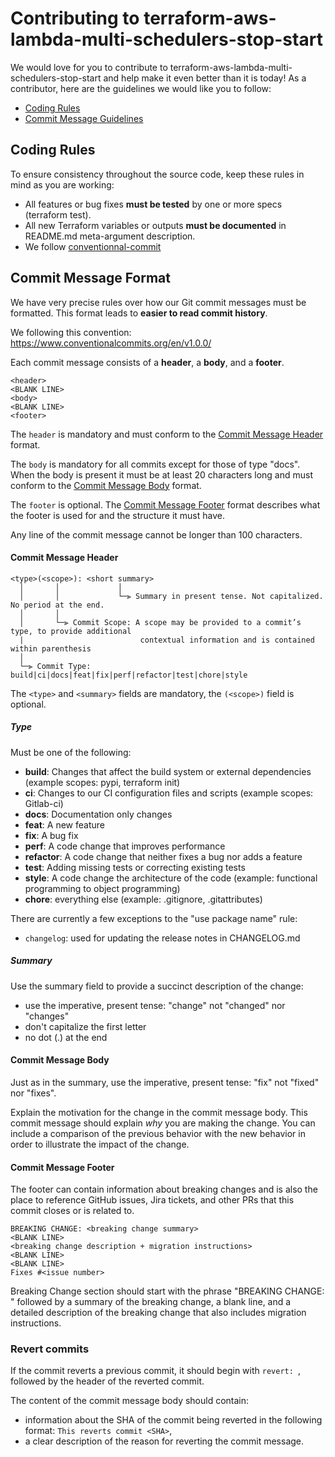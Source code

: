 # Contributing to terraform-aws-lambda-multi-schedulers-stop-start

We would love for you to contribute to terraform-aws-lambda-multi-schedulers-stop-start and help make it even better than it is today!
As a contributor, here are the guidelines we would like you to follow:

 - [Coding Rules](#rules)
 - [Commit Message Guidelines](#commit)


## <a name="rules"></a> Coding Rules
To ensure consistency throughout the source code, keep these rules in mind as you are working:

* All features or bug fixes **must be tested** by one or more specs (terraform test).
* All new Terraform variables or outputs **must be documented** in README.md meta-argument description.
* We follow [conventionnal-commit](https://www.conventionalcommits.org/en/v1.0.0/)

## <a name="commit"></a> Commit Message Format

We have very precise rules over how our Git commit messages must be formatted.
This format leads to **easier to read commit history**.

We following this convention: https://www.conventionalcommits.org/en/v1.0.0/

Each commit message consists of a **header**, a **body**, and a **footer**.


```
<header>
<BLANK LINE>
<body>
<BLANK LINE>
<footer>
```

The `header` is mandatory and must conform to the [Commit Message Header](#commit-header) format.

The `body` is mandatory for all commits except for those of type "docs".
When the body is present it must be at least 20 characters long and must conform to the [Commit Message Body](#commit-body) format.

The `footer` is optional. The [Commit Message Footer](#commit-footer) format describes what the footer is used for and the structure it must have.

Any line of the commit message cannot be longer than 100 characters.


#### <a name="commit-header"></a>Commit Message Header

```
<type>(<scope>): <short summary>
  │       │             │
  │       │             └─⫸ Summary in present tense. Not capitalized. No period at the end.
  │       │
  │       └─⫸ Commit Scope: A scope may be provided to a commit’s type, to provide additional
  |                          contextual information and is contained within parenthesis
  │
  └─⫸ Commit Type: build|ci|docs|feat|fix|perf|refactor|test|chore|style
```

The `<type>` and `<summary>` fields are mandatory, the `(<scope>)` field is optional.


##### Type

Must be one of the following:

* **build**: Changes that affect the build system or external dependencies (example scopes: pypi, terraform init)
* **ci**: Changes to our CI configuration files and scripts (example scopes: Gitlab-ci)
* **docs**: Documentation only changes
* **feat**: A new feature
* **fix**: A bug fix
* **perf**: A code change that improves performance
* **refactor**: A code change that neither fixes a bug nor adds a feature
* **test**: Adding missing tests or correcting existing tests
* **style**: A code change the architecture of the code (example: functional programming to object programming)
* **chore**: everything else (example: .gitignore, .gitattributes)


There are currently a few exceptions to the "use package name" rule:

* `changelog`: used for updating the release notes in CHANGELOG.md


##### Summary

Use the summary field to provide a succinct description of the change:

* use the imperative, present tense: "change" not "changed" nor "changes"
* don't capitalize the first letter
* no dot (.) at the end


#### <a name="commit-body"></a>Commit Message Body

Just as in the summary, use the imperative, present tense: "fix" not "fixed" nor "fixes".

Explain the motivation for the change in the commit message body. This commit message should explain _why_ you are making the change.
You can include a comparison of the previous behavior with the new behavior in order to illustrate the impact of the change.


#### <a name="commit-footer"></a>Commit Message Footer

The footer can contain information about breaking changes and is also the place to reference GitHub issues, Jira tickets, and other PRs that this commit closes or is related to.

```
BREAKING CHANGE: <breaking change summary>
<BLANK LINE>
<breaking change description + migration instructions>
<BLANK LINE>
<BLANK LINE>
Fixes #<issue number>
```

Breaking Change section should start with the phrase "BREAKING CHANGE: " followed by a summary of the breaking change, a blank line, and a detailed description of the breaking change that also includes migration instructions.


### Revert commits

If the commit reverts a previous commit, it should begin with `revert: `, followed by the header of the reverted commit.

The content of the commit message body should contain:

- information about the SHA of the commit being reverted in the following format: `This reverts commit <SHA>`,
- a clear description of the reason for reverting the commit message.
